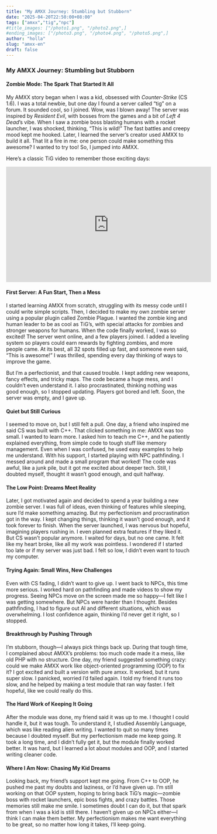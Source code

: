 ```yaml
---
title: "My AMXX Journey: Stumbling but Stubborn"
date: "2025-04-20T22:50:00+08:00"
tags: ["amxx","tig","npc"]
#title_images: ["/photo1.png", "/photo2.png",]
#ending_images: ["/photo3.png", "/photo4.png", "/photo5.png",]
author: "holla"
slug: "amxx-en"
draft: false
---
```


### My AMXX Journey: Stumbling but Stubborn

#### Zombie Mode: The Spark That Started It All

My AMXX story began when I was a kid, obsessed with *Counter-Strike* (CS 1.6). I was a total newbie, but one day I found a server called “tig” on a forum. It sounded cool, so I joined. <!--more-->Wow, was I blown away! The server was inspired by *Resident Evil*, with bosses from the games and a bit of *Left 4 Dead*’s vibe. When I saw a zombie boss blasting humans with a rocket launcher, I was shocked, thinking, “This is wild!” The fast battles and creepy mood kept me hooked. Later, I learned the server’s creator used AMXX to build it all. That lit a fire in me: one person could make something this awesome? I wanted to try too! So, I jumped into AMXX.

Here’s a classic TiG video to remember those exciting days:
<iframe width="560" height="315" src="https://www.youtube.com/embed/Rtwg6HNA-qw?si=_YyG447DrjOgltMk" title="YouTube video player" frameborder="0" allow="accelerometer; autoplay; clipboard-write; encrypted-media; gyroscope; picture-in-picture; web-share" referrerpolicy="strict-origin-when-cross-origin" allowfullscreen></iframe>

#### First Server: A Fun Start, Then a Mess

I started learning AMXX from scratch, struggling with its messy code until I could write simple scripts. Then, I decided to make my own zombie server using a popular plugin called Zombie Plague. I wanted the zombie king and human leader to be as cool as TiG’s, with special attacks for zombies and stronger weapons for humans. When the code finally worked, I was so excited! The server went online, and a few players joined. I added a leveling system so players could earn rewards by fighting zombies, and more people came. At its best, all 32 spots filled up fast, and someone even said, “This is awesome!” I was thrilled, spending every day thinking of ways to improve the game.

But I’m a perfectionist, and that caused trouble. I kept adding new weapons, fancy effects, and tricky maps. The code became a huge mess, and I couldn’t even understand it. I also procrastinated, thinking nothing was good enough, so I stopped updating. Players got bored and left. Soon, the server was empty, and I gave up.

#### Quiet but Still Curious

I seemed to move on, but I still felt a pull. One day, a friend who inspired me said CS was built with C++. That clicked something in me: AMXX was too small. I wanted to learn more. I asked him to teach me C++, and he patiently explained everything, from simple code to tough stuff like memory management. Even when I was confused, he used easy examples to help me understand. With his support, I started playing with NPC pathfinding. I messed around and made a small program that worked! The code was awful, like a junk pile, but it got me excited about deeper tech. Still, I doubted myself, thought it wasn’t good enough, and quit halfway.

#### The Low Point: Dreams Meet Reality

Later, I got motivated again and decided to spend a year building a new zombie server. I was full of ideas, even thinking of features while sleeping, sure I’d make something amazing. But my perfectionism and procrastination got in the way. I kept changing things, thinking it wasn’t good enough, and it took forever to finish. When the server launched, I was nervous but hopeful, imagining players rushing in. I even planned extra features if they liked it. But CS wasn’t popular anymore. I waited for days, but no one came. It felt like my heart broke, like all my work was pointless. I wondered if I started too late or if my server was just bad. I felt so low, I didn’t even want to touch my computer.

#### Trying Again: Small Wins, New Challenges

Even with CS fading, I didn’t want to give up. I went back to NPCs, this time more serious. I worked hard on pathfinding and made videos to show my progress. Seeing NPCs move on the screen made me so happy—I felt like I was getting somewhere. But NPCs were harder than I thought. Besides pathfinding, I had to figure out AI and different situations, which was overwhelming. I lost confidence again, thinking I’d never get it right, so I stopped.

#### Breakthrough by Pushing Through

I’m stubborn, though—I always pick things back up. During that tough time, I complained about AMXX’s problems: too much code made it a mess, like old PHP with no structure. One day, my friend suggested something crazy: could we make AMXX work like object-oriented programming (OOP) to fix it? I got excited and built a version with pure amxx. It worked, but it runs super slow. I panicked, worried I’d failed again. I told my friend it runs too slow, and he helped by making a test module that ran way faster. I felt hopeful, like we could really do this.

#### The Hard Work of Keeping It Going

After the module was done, my friend said it was up to me. I thought I could handle it, but it was tough. To understand it, I studied Assembly Language, which was like reading alien writing. I wanted to quit so many times because I doubted myself. But my perfectionism made me keep going. It took a long time, and I didn’t fully get it, but the module finally worked better. It was hard, but I learned a lot about modules and OOP, and I started writing cleaner code.

#### Where I Am Now: Chasing My Kid Dreams

Looking back, my friend’s support kept me going. From C++ to OOP, he pushed me past my doubts and laziness, or I’d have given up. I’m still working on that OOP system, hoping to bring back TiG’s magic—zombie boss with rocket launchers, epic boss fights, and crazy battles. Those memories still make me smile. I sometimes doubt I can do it, but that spark from when I was a kid is still there. I haven’t given up on NPCs either—I think I can make them better. My perfectionism makes me want everything to be great, so no matter how long it takes, I’ll keep going.
